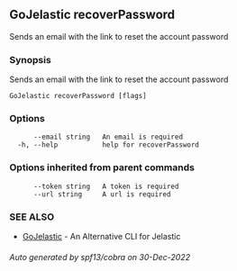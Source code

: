 ## GoJelastic recoverPassword

Sends an email with the link to reset the account password

### Synopsis

Sends an email with the link to reset the account password

```
GoJelastic recoverPassword [flags]
```

### Options

```
      --email string   An email is required
  -h, --help           help for recoverPassword
```

### Options inherited from parent commands

```
      --token string   A token is required
      --url string     A url is required
```

### SEE ALSO

* [GoJelastic](GoJelastic.md)	 - An Alternative CLI for Jelastic

###### Auto generated by spf13/cobra on 30-Dec-2022
